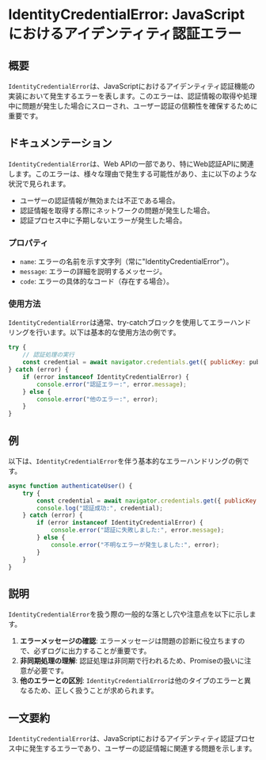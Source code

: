 <!--
Meta Description: # IdentityCredentialError: JavaScriptにおけるアイデンティティ認証エラー ## 概要 `IdentityCredentialError`は、JavaScriptにおけるアイデンティティ認証機能の実装において発生するエラーを表します。このエラーは、認証情報の取得や処...
Meta Keywords: error, identitycredentialerror, console, message, try
-->

# IdentityCredentialError: JavaScriptにおけるアイデンティティ認証エラー

## 概要
`IdentityCredentialError`は、JavaScriptにおけるアイデンティティ認証機能の実装において発生するエラーを表します。このエラーは、認証情報の取得や処理中に問題が発生した場合にスローされ、ユーザー認証の信頼性を確保するために重要です。

## ドキュメンテーション
`IdentityCredentialError`は、Web APIの一部であり、特にWeb認証APIに関連します。このエラーは、様々な理由で発生する可能性があり、主に以下のような状況で見られます。

- ユーザーの認証情報が無効または不正である場合。
- 認証情報を取得する際にネットワークの問題が発生した場合。
- 認証プロセス中に予期しないエラーが発生した場合。

### プロパティ
- `name`: エラーの名前を示す文字列（常に"IdentityCredentialError"）。
- `message`: エラーの詳細を説明するメッセージ。
- `code`: エラーの具体的なコード（存在する場合）。

### 使用方法
`IdentityCredentialError`は通常、try-catchブロックを使用してエラーハンドリングを行います。以下は基本的な使用方法の例です。

```javascript
try {
    // 認証処理の実行
    const credential = await navigator.credentials.get({ publicKey: publicKeyCredentialRequestOptions });
} catch (error) {
    if (error instanceof IdentityCredentialError) {
        console.error("認証エラー:", error.message);
    } else {
        console.error("他のエラー:", error);
    }
}
```

## 例
以下は、`IdentityCredentialError`を伴う基本的なエラーハンドリングの例です。

```javascript
async function authenticateUser() {
    try {
        const credential = await navigator.credentials.get({ publicKey: { /* 設定 */ } });
        console.log("認証成功:", credential);
    } catch (error) {
        if (error instanceof IdentityCredentialError) {
            console.error("認証に失敗しました:", error.message);
        } else {
            console.error("不明なエラーが発生しました:", error);
        }
    }
}
```

## 説明
`IdentityCredentialError`を扱う際の一般的な落とし穴や注意点を以下に示します。

1. **エラーメッセージの確認**: エラーメッセージは問題の診断に役立ちますので、必ずログに出力することが重要です。
2. **非同期処理の理解**: 認証処理は非同期で行われるため、Promiseの扱いに注意が必要です。
3. **他のエラーとの区別**: `IdentityCredentialError`は他のタイプのエラーと異なるため、正しく扱うことが求められます。

## 一文要約
`IdentityCredentialError`は、JavaScriptにおけるアイデンティティ認証プロセス中に発生するエラーであり、ユーザーの認証情報に関連する問題を示します。
